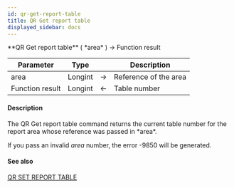 ```yaml
---
id: qr-get-report-table
title: QR Get report table
displayed_sidebar: docs
---
```


<!--REF #_command_.QR Get report table.Syntax-->**QR Get report table** ( *area* ) -> Function result<!-- END REF-->
<!--REF #_command_.QR Get report table.Params-->
| Parameter | Type |  | Description |
| --- | --- | --- | --- |
| area | Longint | -> | Reference of the area |
| Function result | Longint | <- | Table number |

<!-- END REF-->

#### Description 

<!--REF #_command_.QR Get report table.Summary-->The QR Get report table command returns the current table number for the report area whose reference was passed in *area*.<!-- END REF-->

If you pass an invalid *area* number, the error -9850 will be generated.

#### See also 

[QR SET REPORT TABLE](qr-set-report-table.md)  
